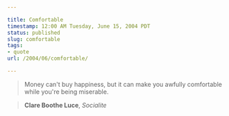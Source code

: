 ```yaml
---

title: Comfortable
timestamp: 12:00 AM Tuesday, June 15, 2004 PDT
status: published
slug: comfortable
tags:
- quote
url: /2004/06/comfortable/

---
```


> Money can't buy happiness, but it can make you awfully comfortable while you're being miserable.

> **Clare Boothe Luce**, *Socialite*
